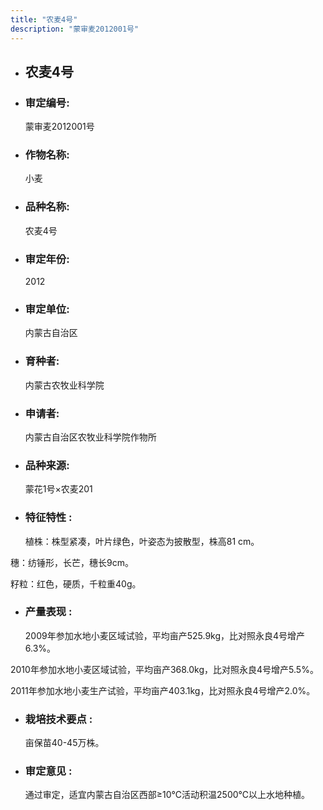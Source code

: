 ```yaml
---
title: "农麦4号"
description: "蒙审麦2012001号"
---
```

* ## 农麦4号
* ###  审定编号:  
   蒙审麦2012001号

*  ### 作物名称:  
   小麦

*   ###  品种名称: 
    农麦4号

*   ### 审定年份: 
    2012

*   ### 审定单位:  
    内蒙古自治区

*   ### 育种者:  
    内蒙古农牧业科学院

*   ### 申请者:  
    内蒙古自治区农牧业科学院作物所

*   ### 品种来源:  
    蒙花1号×农麦201

*   ### 特征特性 : 
    植株：株型紧凑，叶片绿色，叶姿态为披散型，株高81 cm。
穗：纺锤形，长芒，穗长9cm。
籽粒：红色，硬质，千粒重40g。 


*   ### 产量表现 : 
    2009年参加水地小麦区域试验，平均亩产525.9kg，比对照永良4号增产6.3%。
2010年参加水地小麦区域试验，平均亩产368.0kg，比对照永良4号增产5.5%。
2011年参加水地小麦生产试验，平均亩产403.1kg，比对照永良4号增产2.0%。


*   ### 栽培技术要点 : 
    亩保苗40-45万株。

*   ### 审定意见 : 
    通过审定，适宜内蒙古自治区西部≥10℃活动积温2500℃以上水地种植。
